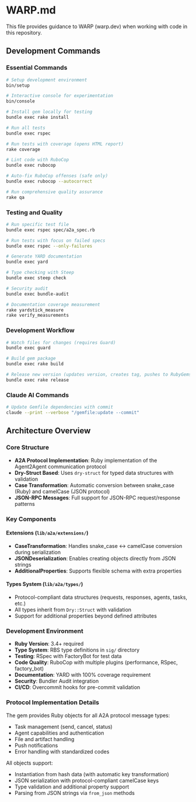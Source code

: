# WARP.md

This file provides guidance to WARP (warp.dev) when working with code in this repository.

## Development Commands

### Essential Commands
```bash
# Setup development environment
bin/setup

# Interactive console for experimentation
bin/console

# Install gem locally for testing
bundle exec rake install

# Run all tests
bundle exec rspec

# Run tests with coverage (opens HTML report)
rake coverage

# Lint code with RuboCop
bundle exec rubocop

# Auto-fix RuboCop offenses (safe only)
bundle exec rubocop --autocorrect

# Run comprehensive quality assurance
rake qa
```

### Testing and Quality
```bash
# Run specific test file
bundle exec rspec spec/a2a_spec.rb

# Run tests with focus on failed specs
bundle exec rspec --only-failures

# Generate YARD documentation
bundle exec yard

# Type checking with Steep
bundle exec steep check

# Security audit
bundle exec bundle-audit

# Documentation coverage measurement
rake yardstick_measure
rake verify_measurements
```

### Development Workflow
```bash
# Watch files for changes (requires Guard)
bundle exec guard

# Build gem package
bundle exec rake build

# Release new version (updates version, creates tag, pushes to RubyGems)
bundle exec rake release
```

### Claude AI Commands
```bash
# Update Gemfile dependencies with commit
claude --print --verbose "/gemfile:update --commit"
```

## Architecture Overview

### Core Structure
- **A2A Protocol Implementation**: Ruby implementation of the Agent2Agent communication protocol
- **Dry-Struct Based**: Uses `dry-struct` for typed data structures with validation
- **Case Transformation**: Automatic conversion between snake_case (Ruby) and camelCase (JSON protocol)
- **JSON-RPC Messages**: Full support for JSON-RPC request/response patterns

### Key Components

#### Extensions (`lib/a2a/extensions/`)
- **CaseTransformation**: Handles snake_case ↔ camelCase conversion during serialization
- **JSONDeserialization**: Enables creating objects directly from JSON strings
- **AdditionalProperties**: Supports flexible schema with extra properties

#### Types System (`lib/a2a/types/`)
- Protocol-compliant data structures (requests, responses, agents, tasks, etc.)
- All types inherit from `Dry::Struct` with validation
- Support for additional properties beyond defined attributes

### Development Environment
- **Ruby Version**: 3.4+ required
- **Type System**: RBS type definitions in `sig/` directory
- **Testing**: RSpec with FactoryBot for test data
- **Code Quality**: RuboCop with multiple plugins (performance, RSpec, factory_bot)
- **Documentation**: YARD with 100% coverage requirement
- **Security**: Bundler Audit integration
- **CI/CD**: Overcommit hooks for pre-commit validation

### Protocol Implementation Details
The gem provides Ruby objects for all A2A protocol message types:
- Task management (send, cancel, status)
- Agent capabilities and authentication
- File and artifact handling
- Push notifications
- Error handling with standardized codes

All objects support:
- Instantiation from hash data (with automatic key transformation)
- JSON serialization with protocol-compliant camelCase keys
- Type validation and additional property support
- Parsing from JSON strings via `from_json` methods